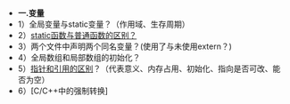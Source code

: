 * **一.变量**
* 1）全局变量与static变量？（作用域、生存周期）
* 2）[static函数与普通函数的区别？](temp/C++.md#4static函数与普通函数的区别)
* 3）两个文件中声明两个同名变量？(使用了与未使用extern？)
* 4）全局数组和局部数组的初始化？
* 5）[指针和引用的区别](https://www.nowcoder.com/ta/nine-chapter/review?page=11)？（代表意义、内存占用、初始化、指向是否可改、能否为空）
* 6）[C/C++中的强制转换]
